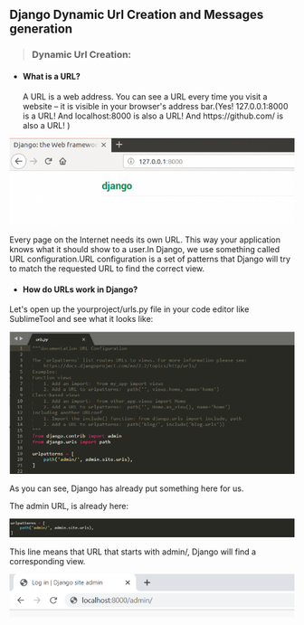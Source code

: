 ## Django Dynamic Url Creation and  Messages generation
> ### Dynamic Url Creation:
  - #### What is a URL?
    <p>A URL is a web address. You can see a URL every time you visit a website – it is visible in your browser's address bar.(Yes! 127.0.0.1:8000 is a URL! And localhost:8000 is also a URL! And https://github.com/ is also a URL! )</p>
    
<img src="urlimage.png" alt="url image"/>
 <p>Every page on the Internet needs its own URL. This way your application knows what it should show to a user.In Django, we use something called URL configuration.URL configuration is a set of patterns that Django will try to match the requested URL to find the correct view.</p>
  
  - #### How do URLs work in Django?
  <p>Let's open up the yourproject/urls.py file in your code editor like SublimeTool and see what it looks like:</p>
  
  <img src="urlsconf.png" alt="urlconf image"/>
  
  <p>As you can see, Django has already put something here for us.</p>
  <p>The admin URL, is already here:</p>
  <img src="urladmin.png" alt="urladmin image"/>
  
  <p>This line means that URL that starts with admin/, Django will find a corresponding view.</p>
   
  <img src="urladminlogin.png" alt="urladminlogin image"/>
